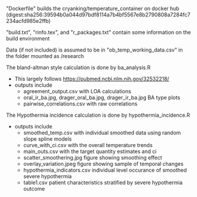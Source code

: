 "Dockerfile" builds the cryanking/temperature_container on docker hub (digest:sha256:39594b0a044d97bdf8114a7b4bf5567e8b2790808a7284fc7234acfd985e2ffb)

"build.txt", "rinfo.tex", and "r_packages.txt" contain some information on the build environment

Data (if not included) is assumed to be in "ob_temp_working_data.csv" in the folder mounted as /research

The bland-altman style calculation is done by ba_analysis.R
- This largely follows https://pubmed.ncbi.nlm.nih.gov/32532218/
- outputs include 
    - agreement_output.csv with LOA calculations
    - oral_ir_ba.jpg, drager_oral_ba.jpg, drager_ir_ba.jpg BA type plots
    - pairwise_correlations.csv with raw correlations

The Hypothermia incidence calculation is done by hypothermia_incidence.R
- outputs include
    - smoothed_temp.csv with individual smoothed data using random slope spline models
    - curve_with_ci.csv with the overall temperature trends
    - main_outs.csv with the target quantity estimates and ci
    - scatter_smoothering.jpg figure showing smoothing effect
    - overlay_variation.jpeg figure showing sample of temporal changes
    - hypothermia_indicators.csv individual level occurance of smoothed severe hypothermia
    -  table1.csv patient characteristics stratified by severe hypothermia outcome

